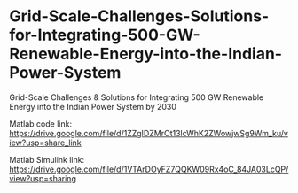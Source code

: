 # Grid-Scale-Challenges-Solutions-for-Integrating-500-GW-Renewable-Energy-into-the-Indian-Power-System
Grid-Scale Challenges &amp; Solutions for Integrating 500 GW Renewable Energy into the Indian Power System by 2030

Matlab code link: https://drive.google.com/file/d/1ZZgIDZMrOt13lcWhK2ZWowjwSg9Wm_ku/view?usp=share_link

Matlab Simulink link: https://drive.google.com/file/d/1VTArDOyFZ7QQKW09Rx4oC_84JA03LcQP/view?usp=sharing
